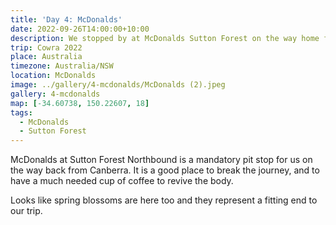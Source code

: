 ```yaml
---
title: 'Day 4: McDonalds'
date: 2022-09-26T14:00:00+10:00
description: We stopped by at McDonalds Sutton Forest on the way home for a much needed cup of coffee.
trip: Cowra 2022
place: Australia
timezone: Australia/NSW
location: McDonalds
image: ../gallery/4-mcdonalds/McDonalds (2).jpeg
gallery: 4-mcdonalds
map: [-34.60738, 150.22607, 18]
tags:
  - McDonalds
  - Sutton Forest
---
```


McDonalds at Sutton Forest Northbound is a mandatory pit stop for us on the way back from Canberra. It is a good place to break the journey, and to have a much needed cup of coffee to revive the body.

Looks like spring blossoms are here too and they represent a fitting end to our trip.
